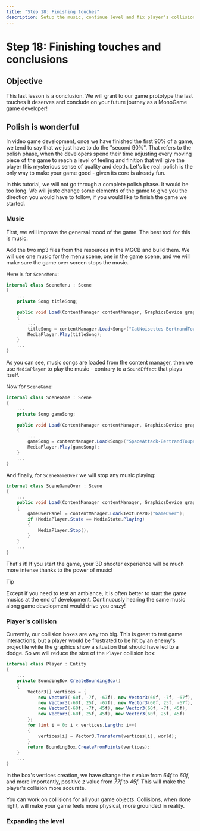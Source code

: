 ```yaml
---
title: "Step 18: Finishing touches"
description: Setup the music, continue level and fix player's collisions
---
```


# Step 18: Finishing touches and conclusions

## Objective

This last lesson is a conclusion. We will grant to our game prototype the last touches it deserves and conclude on your future journey as a MonoGame game developer!

## Polish is wonderful

In video game development, once we have finished the first 90% of a game, we tend to say that we just have to do the "second 90%". That refers to the polish phase, when the developers spend their time adjusting every moving piece of the game to reach a level of feeling and finition that will give the player this mysterious sense of quality and depth. Let's be real: polish is the only way to make your game good - given its core is already fun.

In this tutorial, we will not go through a complete polish phase. It would be too long. We will juste change some elements of the game to give you the direction you would have to follow, if you would like to finish the game we started.

### Music

First, we will improve the genersal mood of the game. The best tool for this is music.

Add the two mp3 files from the resources in the MGCB and build them. We will use one music for the menu scene, one in the game scene, and we will make sure the game over screen stops the music.

Here is for `SceneMenu`:

```csharp
internal class SceneMenu : Scene
{
    ...
    private Song titleSong;

    public void Load(ContentManager contentManager, GraphicsDevice graphicsDevice)
    {
        ...
        titleSong = contentManager.Load<Song>("CatNoisettes-BertrandToupet");
        MediaPlayer.Play(titleSong);
    }
    ...
}
```

As you can see, music songs are loaded from the content manager, then we use `MediaPlayer` to play the music - contrary to a `SoundEffect` that plays itself.

Now for `SceneGame`:

```csharp
internal class SceneGame : Scene
{
    ...
    private Song gameSong;

    public void Load(ContentManager contentManager, GraphicsDevice graphicsDevice)
    {
        ...
        gameSong = contentManager.Load<Song>("SpaceAttack-BertrandToupet");
        MediaPlayer.Play(gameSong);
    }
    ...
}
```

And finally, for `SceneGameOver` we will stop any music playing:

```csharp
internal class SceneGameOver : Scene
{
    ...
    public void Load(ContentManager contentManager, GraphicsDevice graphicsDevice)
    {
        gameOverPanel = contentManager.Load<Texture2D>("GameOver");
        if (MediaPlayer.State == MediaState.Playing)
        {
            MediaPlayer.Stop();
        }
    }
    ...
}
```

That's it! If you start the game, your 3D shooter experience will be much more intense thanks to the power of music!

> [!TIP]
>
> Except if you need to test an ambiance, it is often better to start the game musics at the end of development. Continuously hearing the same music along game development would drive you crazy!

### Player's collision

Currently, our collision boxes are way too big. This is great to test game interactions, but a player would be frustrated to be hit by an enemy's projectile while the graphics show a situation that should have led to a dodge. So we will reduce the size of the `Player` collision box:

```csharp
internal class Player : Entity
{
    ...
    private BoundingBox CreateBoundingBox()
    {
        Vector3[] vertices = {
            new Vector3(-60f, -7f, -67f), new Vector3(60f, -7f, -67f),
            new Vector3(-60f, 25f, -67f), new Vector3(60f, 25f, -67f),
            new Vector3(-60f, -7f, 45f), new Vector3(60f, -7f, 45f),
            new Vector3(-60f, 25f, 45f), new Vector3(60f, 25f, 45f)
        };
        for (int i = 0; i < vertices.Length; i++)
        {
            vertices[i] = Vector3.Transform(vertices[i], world);
        }
        return BoundingBox.CreateFromPoints(vertices);
    }
    ...
}
```

In the box's vertices creation, we have change the *x* value from *64f* to *60f*, and more importantly, positive *z* value from *77f* to *45f*. This will make the player's collision more accurate.

You can work on collisions for all your game objects. Collisions, when done right, will make your game feels more physical, more grounded in reality.

### Expanding the level